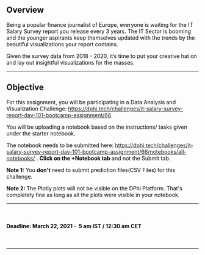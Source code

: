 <h2><span style="color:#000000">Overview</span></h2>

<p><span style="color:#000000">Being a popular finance journalist of Europe, everyone is waiting for the IT Salary Survey report you release every 3 years. The IT Sector is booming and the younger aspirants keep themselves updated with the trends by the beautiful visualizations your report contains.&nbsp;</span></p>

<p><span style="color:#000000">Given the survey data from 2018 - 2020, it&rsquo;s time to put your creative hat on and lay out insightful visualizations&nbsp;for the masses.&nbsp;&nbsp;&nbsp;</span></p>

<hr />
<h2>Objective&nbsp;</h2>

<p><span style="color:#000000">For this assignment, you will be participating in a Data Analysis and Visualization&nbsp;Challenge:&nbsp;<a href="https://dphi.tech/challenges/it-salary-survey-report-dav-101-bootcamp-assignment/66/overview/about" target="_blank">https://dphi.tech/challenges/it-salary-survey-report-dav-101-bootcamp-assignment/66</a></span></p>

<p><span style="color:#000000">You will be uploading a notebook&nbsp;based on the instructions/ tasks given under the starter notebook.&nbsp;</span></p>

<p><span style="color:#000000">The notebook needs to be submitted here:&nbsp;<a href="https://dphi.tech/challenges/it-salary-survey-report-dav-101-bootcamp-assignment/66/notebooks/all-notebooks/" target="_blank">https://dphi.tech/challenges/it-salary-survey-report-dav-101-bootcamp-assignment/66/notebooks/all-notebooks/</a>&nbsp;. <strong>Click on the +Notebook tab</strong> and not the Submit tab.&nbsp;</span></p>

<p><span style="color:#000000"><strong>Note 1:</strong> You <strong>don&#39;t </strong>need to submit prediction files(CSV Files)&nbsp;for this challenge.</span></p>

<p><span style="color:#000000"><strong>Note 2: </strong>The Plotly plots will not be visible on the DPhi Platform. That&#39;s completely fine as long as all the plots were visible in your notebook.&nbsp;</span></p>

<hr />
<p>&nbsp;</p>

<h4><span style="color:#000000"><strong>Deadline:</strong> March 22, 2021 -&nbsp;&nbsp;5 am&nbsp;IST / 12</span><span style="color:#000000">:30 am CET</span></h4>

<p>&nbsp;</p>

<hr />
<p>&nbsp;</p>
